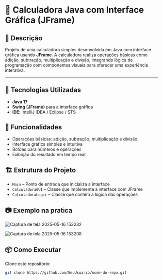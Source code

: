 # 🧮 Calculadora Java com Interface Gráfica (JFrame)

## 📄 Descrição

Projeto de uma calculadora simples desenvolvida em Java com interface gráfica usando **JFrame**. A calculadora realiza operações básicas como adição, subtração, multiplicação e divisão, integrando lógica de programação com componentes visuais para oferecer uma experiência interativa.

---

## 🚀 Tecnologias Utilizadas

- **Java 17**  
- **Swing (JFrame)** para a interface gráfica  
- **IDE**: IntelliJ IDEA / Eclipse / STS

## 🧩 Funcionalidades

- Operações básicas: adição, subtração, multiplicação e divisão  
- Interface gráfica simples e intuitiva  
- Botões para números e operações  
- Exibição do resultado em tempo real  

## 🏗️ Estrutura do Projeto

- `Main` – Ponto de entrada que inicializa a interface  
- `CalculadoraGUI` – Classe que implementa a interface com JFrame  
- `CalculadoraLogic` – Classe que contém a lógica das operações

## 📷 Exemplo na pratica

![Captura de tela 2025-05-16 153232](https://github.com/user-attachments/assets/a19bc23e-4304-4e30-a492-651ebaf3d9e8)

![Captura de tela 2025-05-16 153208](https://github.com/user-attachments/assets/fe1b1b48-2ebe-46db-9255-af5e6466d948)


## 📦 Como Executar

 Clone este repositório:  
   ```bash
   git clone https://github.com/SeuUsuario/nome-do-repo.git
   
